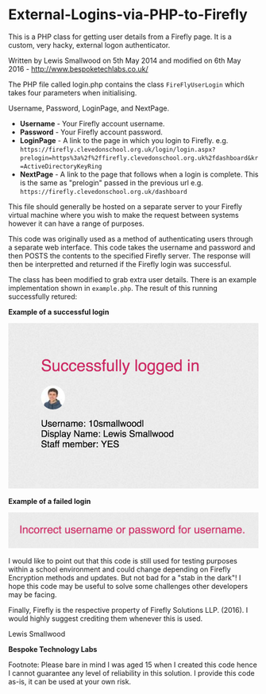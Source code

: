 External-Logins-via-PHP-to-Firefly
==================================

This is a PHP class for getting user details from a Firefly page. It is a custom, very hacky, external logon authenticator.

Written by Lewis Smallwood on 5th May 2014 and modified on 6th May 2016 - http://www.bespoketechlabs.co.uk/

The PHP file called login.php contains the class `FireFlyUserLogin` which takes four parameters when initialising.

Username, Password, LoginPage, and NextPage.

* **Username** - Your Firefly account username.
* **Password** - Your Firefly account password.
* **LoginPage** - A link to the page in which you login to Firefly.
e.g. `https://firefly.clevedonschool.org.uk/login/login.aspx?prelogin=https%3a%2f%2ffirefly.clevedonschool.org.uk%2fdashboard&kr=ActiveDirectoryKeyRing`
* **NextPage** - A link to the page that follows when a login is complete. This is the same as "prelogin" passed in the previous url
e.g. `https://firefly.clevedonschool.org.uk/dashboard`

This file should generally be hosted on a separate server to your Firefly virtual machine where you wish to make the request between systems however it can have a range of purposes.

This code was originally used as a method of authenticating users through a separate web interface. This code takes the username and password and then POSTS the contents to the specified Firefly server. The response will then be interpretted and returned if the Firefly login was successful.

The class has been modified to grab extra user details.
There is an example implementation shown in `example.php`. The result of this running successfully retured:

**Example of a successful login**

![Successful Example](example-success.png)

**Example of a failed login**

![Failed Example](example-fail.png)

I would like to point out that this code is still used for testing purposes within a school environment and could change depending on Firefly Encryption methods and updates. But not bad for a "stab in the dark"! I hope this code may be useful to solve some challenges other developers may be facing.

Finally, Firefly is the respective property of Firefly Solutions LLP. (2016). I would highly suggest crediting them whenever this is used.

Lewis Smallwood

**Bespoke Technology Labs**

Footnote: Please bare in mind I was aged 15 when I created this code hence I cannot guarantee any level of reliability in this solution. I provide this code as-is, it can be used at your own risk.